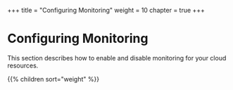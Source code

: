 +++
title = "Configuring Monitoring"
weight = 10
chapter = true
+++


# Configuring Monitoring
This section describes how to enable and disable monitoring for your cloud resources.

{{% children sort="weight" %}}
